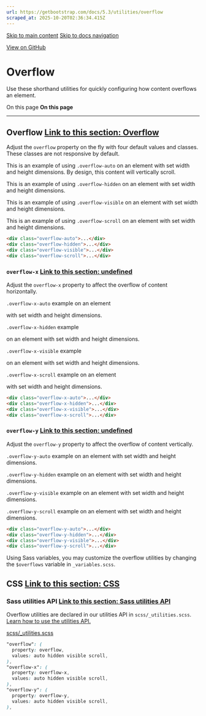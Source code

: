 ```yaml
---
url: https://getbootstrap.com/docs/5.3/utilities/overflow
scraped_at: 2025-10-20T02:36:34.415Z
---
```


[Skip to main content](https://getbootstrap.com/docs/5.3/utilities/overflow/#content) [Skip to docs navigation](https://getbootstrap.com/docs/5.3/utilities/overflow/#bd-docs-nav)

[View on GitHub](https://github.com/twbs/bootstrap/blob/v5.3.8/site/src/content/docs/utilities/overflow.mdx "View and edit this file on GitHub")

# Overflow

Use these shorthand utilities for quickly configuring how content overflows an element.

On this page
**On this page**

* * *

## Overflow [Link to this section: Overflow](https://getbootstrap.com/docs/5.3/utilities/overflow/\#overflow)

Adjust the `overflow` property on the fly with four default values and classes. These classes are not responsive by default.

This is an example of using `.overflow-auto` on an element with set width and height dimensions. By design, this content will vertically scroll.

This is an example of using `.overflow-hidden` on an element with set width and height dimensions.

This is an example of using `.overflow-visible` on an element with set width and height dimensions.

This is an example of using `.overflow-scroll` on an element with set width and height dimensions.

```html
<div class="overflow-auto">...</div>
<div class="overflow-hidden">...</div>
<div class="overflow-visible">...</div>
<div class="overflow-scroll">...</div>

```

### `overflow-x` [Link to this section: undefined](https://getbootstrap.com/docs/5.3/utilities/overflow/\#overflow-x)

Adjust the `overflow-x` property to affect the overflow of content horizontally.

`.overflow-x-auto` example on an element

with set width and height dimensions.

`.overflow-x-hidden` example

on an element with set width and height dimensions.

`.overflow-x-visible` example

on an element with set width and height dimensions.

`.overflow-x-scroll` example on an element

with set width and height dimensions.

```html
<div class="overflow-x-auto">...</div>
<div class="overflow-x-hidden">...</div>
<div class="overflow-x-visible">...</div>
<div class="overflow-x-scroll">...</div>

```

### `overflow-y` [Link to this section: undefined](https://getbootstrap.com/docs/5.3/utilities/overflow/\#overflow-y)

Adjust the `overflow-y` property to affect the overflow of content vertically.

`.overflow-y-auto` example on an element with set width and height dimensions.

`.overflow-y-hidden` example on an element with set width and height dimensions.

`.overflow-y-visible` example on an element with set width and height dimensions.

`.overflow-y-scroll` example on an element with set width and height dimensions.

```html
<div class="overflow-y-auto">...</div>
<div class="overflow-y-hidden">...</div>
<div class="overflow-y-visible">...</div>
<div class="overflow-y-scroll">...</div>

```

Using Sass variables, you may customize the overflow utilities by changing the `$overflows` variable in `_variables.scss`.

## CSS [Link to this section: CSS](https://getbootstrap.com/docs/5.3/utilities/overflow/\#css)

### Sass utilities API [Link to this section: Sass utilities API](https://getbootstrap.com/docs/5.3/utilities/overflow/\#sass-utilities-api)

Overflow utilities are declared in our utilities API in `scss/_utilities.scss`. [Learn how to use the utilities API.](https://getbootstrap.com/docs/5.3/utilities/api#using-the-api)

[scss/\_utilities.scss](https://github.com/twbs/bootstrap/blob/v5.3.8/scss/_utilities.scss)

```scss
"overflow": (
  property: overflow,
  values: auto hidden visible scroll,
),
"overflow-x": (
  property: overflow-x,
  values: auto hidden visible scroll,
),
"overflow-y": (
  property: overflow-y,
  values: auto hidden visible scroll,
),

```
